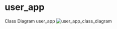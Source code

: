 # user_app

Class Diagram user_app
![user_app_class_diagram](https://user-images.githubusercontent.com/73889178/199358958-a1bb9407-84fc-4f4e-9350-f601d60f42a6.jpg)
